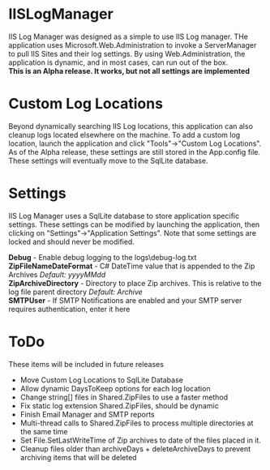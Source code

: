 # IISLogManager
IIS Log Manager was designed as a simple to use IIS Log manager.  THe application uses Microsoft.Web.Administration to invoke a ServerManager to pull IIS Sites and their log settings.
By using Web.Administration, the application is dynamic, and in most cases, can run out of the box.<br />
<b>This is an Alpha release.  It works, but not all settings are implemented</b>

# Custom Log Locations
Beyond dynamically searching IIS Log locations, this application can also cleanup logs located elsewhere on the machine.  To add a custom 
log location, launch the application and click "Tools"->"Custom Log Locations".  As of the Alpha release, these settings are still stored in the App.config file.  
These settings will eventually move to the SqlLite database.

# Settings
IIS Log Manager uses a SqlLite database to store application specific settings.  These settings can be modified by launching the application, then clicking on "Settings"->"Application Settings".  Note that some settings are locked and should never be modified.

<b>Debug</b> - Enable debug logging to the logs\debug-log.txt<br />
<b>ZipFileNameDateFormat</b> - C# DateTime value that is appended to the Zip Archives <i>Default: yyyyMMdd</i><br />
<b>ZipArchiveDirectory</b> - Directory to place Zip archives.  This is relative to the log file parent directory <i>Default: Archive</i><br />
<b>SMTPUser</b> - If SMTP Notifications are enabled and your SMTP server requires authentication, enter it here<br />

# ToDo
These items will be included in future releases

<ul>
<li>Move Custom Log Locations to SqlLite Database</li>
<li>Allow dynamic DaysToKeep options for each log location</li>
<li>Change string[] files in Shared.ZipFiles to use a faster method</li>
<li>Fix static log extension Shared.ZipFiles, should be dynamic</li>
<li>Finish Email Manager and SMTP reports</li>
<li>Multi-thread calls to Shared.ZipFiles to process multiple directories at the same time</li>
<li>Set File.SetLastWriteTime of Zip archives to date of the files placed in it.</li>
<li>Cleanup files older than archiveDays + deleteArchiveDays to prevent archiving items that will be deleted</li>
</ul>
